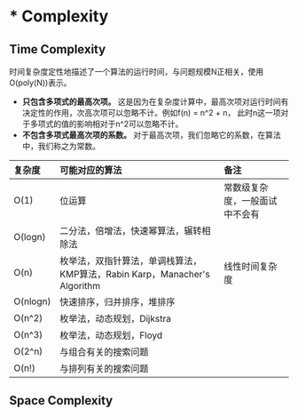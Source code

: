 # \* Complexity

## Time Complexity

时间复杂度定性地描述了一个算法的运行时间，与问题规模N正相关，使用O\(poly\(N\)\)表示。

* **只包含多项式的最高次项。** 这是因为在复杂度计算中，最高次项对运行时间有决定性的作用，次高次项可以忽略不计。例如f\(n\) = n^2 + n， 此时n这一项对于多项式的值的影响相对于n^2可以忽略不计。
* **不包含多项式最高次项的系数。** 对于最高次项，我们忽略它的系数，在算法中，我们称之为常数。

| 复杂度 | 可能对应的算法 | 备注 |
| :--- | :--- | :--- |
| O\(1\) | 位运算 | 常数级复杂度，一般面试中不会有 |
| O\(logn\) | 二分法，倍增法，快速幂算法，辗转相除法 |  |
| O\(n\) | 枚举法，双指针算法，单调栈算法，KMP算法，Rabin Karp，Manacher's Algorithm | 线性时间复杂度 |
| O\(nlogn\) | 快速排序，归并排序，堆排序 |  |
| O\(n^2\) | 枚举法，动态规划，Dijkstra |  |
| O\(n^3\) | 枚举法，动态规划，Floyd |  |
| O\(2^n\) | 与组合有关的搜索问题 |  |
| O\(n!\) | 与排列有关的搜索问题 |  |

## Space Complexity

